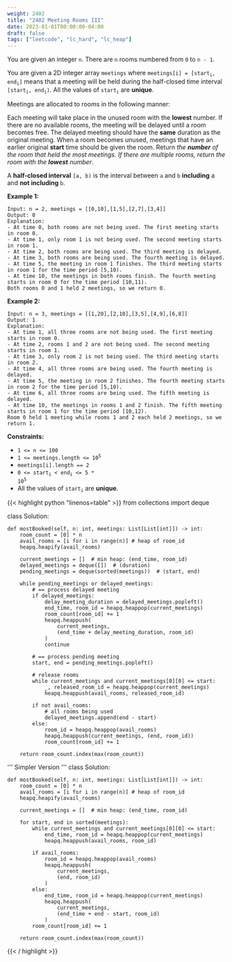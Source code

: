 ```yaml
---
weight: 2402
title: "2402 Meeting Rooms III"
date: 2023-01-01T00:00:00-04:00
draft: false
tags: ["leetcode", "lc_hard", "lc_heap"]
---
```


You are given an integer `n`. There are `n` rooms numbered from `0` to `n - 1`.

You are given a 2D integer array `meetings` where <code>meetings[i] = [start<sub>i</sub>, end<sub>i</sub>]</code> means that a meeting will be held during the half-closed time interval <code>[start<sub>i</sub>, end<sub>i</sub>)</code>. All the values of <code>start<sub>i</sub></code> are **unique**.

Meetings are allocated to rooms in the following manner:

Each meeting will take place in the unused room with the **lowest** number.
If there are no available rooms, the meeting will be delayed until a room becomes free. The delayed meeting should have the **same** duration as the original meeting.
When a room becomes unused, meetings that have an earlier original **start** time should be given the room.
Return _the **number** of the room that held the most meetings. If there are multiple rooms, return the room with the **lowest** number_.

A **half-closed interval** `[a, b)` is the interval between `a` and `b` **including** a and **not including** `b`.

**Example 1:**
```
Input: n = 2, meetings = [[0,10],[1,5],[2,7],[3,4]]
Output: 0
Explanation:
- At time 0, both rooms are not being used. The first meeting starts in room 0.
- At time 1, only room 1 is not being used. The second meeting starts in room 1.
- At time 2, both rooms are being used. The third meeting is delayed.
- At time 3, both rooms are being used. The fourth meeting is delayed.
- At time 5, the meeting in room 1 finishes. The third meeting starts in room 1 for the time period [5,10).
- At time 10, the meetings in both rooms finish. The fourth meeting starts in room 0 for the time period [10,11).
Both rooms 0 and 1 held 2 meetings, so we return 0. 
```
**Example 2:**
```
Input: n = 3, meetings = [[1,20],[2,10],[3,5],[4,9],[6,8]]
Output: 1
Explanation:
- At time 1, all three rooms are not being used. The first meeting starts in room 0.
- At time 2, rooms 1 and 2 are not being used. The second meeting starts in room 1.
- At time 3, only room 2 is not being used. The third meeting starts in room 2.
- At time 4, all three rooms are being used. The fourth meeting is delayed.
- At time 5, the meeting in room 2 finishes. The fourth meeting starts in room 2 for the time period [5,10).
- At time 6, all three rooms are being used. The fifth meeting is delayed.
- At time 10, the meetings in rooms 1 and 2 finish. The fifth meeting starts in room 1 for the time period [10,12).
Room 0 held 1 meeting while rooms 1 and 2 each held 2 meetings, so we return 1. 
```

**Constraints:**
- `1 <= n <= 100`
- <code>1 <= meetings.length <= 10<sup>5</sup></code>
- `meetings[i].length == 2`
- <code>0 <= start<sub>i</sub> < end<sub>i</sub> <= 5 * 10<sup>5</sup></code>
- All the values of <code>start<sub>i</sub></code> are **unique**.

<div class="tabs"></div>
<div class="tab-content">
<div id="python" class="lang">
{{< highlight python "linenos=table" >}}
from collections import deque

class Solution:
    
    def mostBooked(self, n: int, meetings: List[List[int]]) -> int:
        room_count = [0] * n
        avail_rooms = [i for i in range(n)] # heap of room_id
        heapq.heapify(avail_rooms)

        current_meetings = []  # min heap: (end_time, room_id)
        delayed_meetings = deque([])  # (duration)
        pending_meetings = deque(sorted(meetings))  # (start, end)

        while pending_meetings or delayed_meetings:
            # == process delayed meeting
            if delayed_meetings:
                delay_meeting_duration = delayed_meetings.popleft()
                end_time, room_id = heapq.heappop(current_meetings)
                room_count[room_id] += 1
                heapq.heappush(
                    current_meetings,
                    (end_time + delay_meeting_duration, room_id)
                )
                continue

            # == process pending meeting
            start, end = pending_meetings.popleft()

            # release rooms
            while current_meetings and current_meetings[0][0] <= start:
                _, released_room_id = heapq.heappop(current_meetings)
                heapq.heappush(avail_rooms, released_room_id)
            
            if not avail_rooms:
                # all rooms being used
                delayed_meetings.append(end - start)
            else:
                room_id = heapq.heappop(avail_rooms)
                heapq.heappush(current_meetings, (end, room_id))
                room_count[room_id] += 1

        return room_count.index(max(room_count))


'''
Simpler Version
'''
class Solution:
    
    def mostBooked(self, n: int, meetings: List[List[int]]) -> int:
        room_count = [0] * n
        avail_rooms = [i for i in range(n)] # heap of room_id
        heapq.heapify(avail_rooms)

        current_meetings = []  # min heap: (end_time, room_id)

        for start, end in sorted(meetings):
            while current_meetings and current_meetings[0][0] <= start:
                end_time, room_id = heapq.heappop(current_meetings)
                heapq.heappush(avail_rooms, room_id)

            if avail_rooms:
                room_id = heapq.heappop(avail_rooms)
                heapq.heappush(
                    current_meetings,
                    (end, room_id)
                )
            else:
                end_time, room_id = heapq.heappop(current_meetings)
                heapq.heappush(
                    current_meetings,
                    (end_time + end - start, room_id)
                )
            room_count[room_id] += 1

        return room_count.index(max(room_count))
{{< / highlight >}}
</div>
</div>
